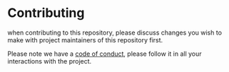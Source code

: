 Contributing
===
when contributing to this repository, please discuss changes you wish to make with project maintainers of this repository first.

Please note we have a [code of conduct](), please follow it in all your interactions with the project.
